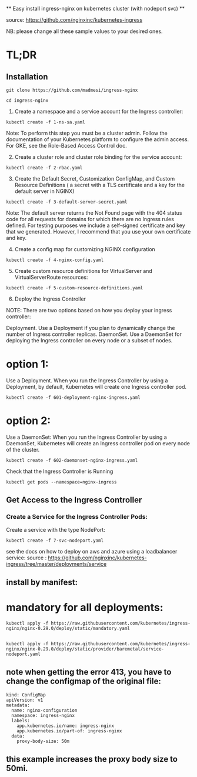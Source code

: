 ** Easy install ingress-nginx on kubernetes cluster (with nodeport svc) **

source: https://github.com/nginxinc/kubernetes-ingress

NB: please change all these sample values to your desired ones.

# TL;DR
## Installation
```
git clone https://github.com/madmesi/ingress-nginx
```

```
cd ingress-nginx
```
1. Create a namespace and a service account for the Ingress controller:

```
kubectl create -f 1-ns-sa.yaml 
```
Note: To perform this step you must be a cluster admin. Follow the documentation of your Kubernetes platform to configure the admin access. For GKE, see the Role-Based Access Control doc.

2. Create a cluster role and cluster role binding for the service account:
```
kubectl create -f 2-rbac.yaml
```

3. Create the Default Secret, Customization ConfigMap, and Custom Resource Definitions ( a secret with a TLS certificate and a key for the default server in NGINX)

```
kubectl create -f 3-default-server-secret.yaml 
```
Note: The default server returns the Not Found page with the 404 status code for all requests for domains for which there are no Ingress rules defined. For testing purposes we include a self-signed certificate and key that we generated. However, I recommend that you use your own certificate and key.

4. Create a config map for customizing NGINX configuration
```
kubectl create -f 4-nginx-config.yaml
```
5. Create custom resource definitions for VirtualServer and VirtualServerRoute resources:
```
kubectl create -f 5-custom-resource-definitions.yaml
```
6. Deploy the Ingress Controller

NOTE: There are two options based on how you deploy your ingress controller:

 Deployment. Use a Deployment if you plan to dynamically change the number of Ingress controller replicas.
 DaemonSet. Use a DaemonSet for deploying the Ingress controller on every node or a subset of nodes.

# option 1:
Use a Deployment. When you run the Ingress Controller by using a Deployment, by default, Kubernetes will create one Ingress controller pod.

```
kubectl create -f 601-deployment-nginx-ingress.yaml
```

# option 2:
Use a DaemonSet: When you run the Ingress Controller by using a DaemonSet, Kubernetes will create an Ingress controller pod on every node of the cluster.

```
kubectl create -f 602-daemonset-nginx-ingress.yaml
```

Check that the Ingress Controller is Running

```
kubectl get pods --namespace=nginx-ingress
```

## Get Access to the Ingress Controller
### Create a Service for the Ingress Controller Pods:

Create a service with the type NodePort:

```
kubectl create -f 7-svc-nodeport.yaml
```

see the docs on how to deploy on aws and azure using a loadbalancer service:
source : https://github.com/nginxinc/kubernetes-ingress/tree/master/deployments/service

## install by manifest:
# mandatory for all deployments:
```
kubectl apply -f https://raw.githubusercontent.com/kubernetes/ingress-nginx/nginx-0.29.0/deploy/static/mandatory.yaml

```
```

kubectl apply -f https://raw.githubusercontent.com/kubernetes/ingress-nginx/nginx-0.29.0/deploy/static/provider/baremetal/service-nodeport.yaml

```
## note when getting the error 413, you have to change the configmap of the original file:
```
kind: ConfigMap
apiVersion: v1
metadata:
  name: nginx-configuration
  namespace: ingress-nginx
  labels:
    app.kubernetes.io/name: ingress-nginx
    app.kubernetes.io/part-of: ingress-nginx
  data:
    proxy-body-size: 50m

```
## this example increases the proxy body size to 50mi. 

